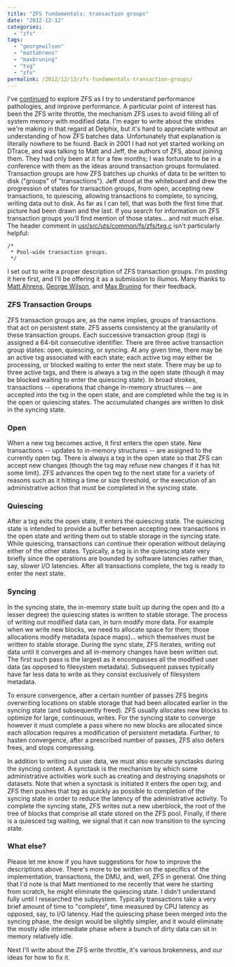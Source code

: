 ```yaml
---
title: "ZFS fundamentals: transaction groups"
date: "2012-12-12"
categories:
  - "zfs"
tags:
  - "georgewilson"
  - "mattahrens"
  - "maxbruning"
  - "txg"
  - "zfs"
permalink: /2012/12/13/zfs-fundamentals-transaction-groups/
---
```


I've [continued](http://dtrace.org/blogs/ahl/2012/11/08/zfs-trivia-metaslabs/) to explore ZFS as I try to understand performance pathologies, and improve performance. A particular point of interest has been the ZFS write throttle, the mechanism ZFS uses to avoid filling all of system memory with modified data. I'm eager to write about the strides we're making in that regard at Delphix, but it's hard to appreciate without an understanding of how ZFS batches data. Unfortunately that explanation is literally nowhere to be found. Back in 2001 I had not yet started working on DTrace, and was talking to Matt and Jeff, the authors of ZFS, about joining them. They had only been at it for a few months; I was fortunate to be in a conference with them as the ideas around transaction groups formulated. Transaction groups are how ZFS batches up chunks of data to be written to disk ("groups" of "transactions"). Jeff stood at the whiteboard and drew the progression of states for transaction groups, from open, accepting new transactions, to quiescing, allowing transactions to complete, to syncing, writing data out to disk. As far as I can tell, that was both the first time that picture had been drawn and the last. If you search for information on ZFS transaction groups you'll find mention of those states... and not much else. The header comment in [usr/src/uts/common/fs/zfs/txg.c](http://src.illumos.org/source/xref/illumos-gate/usr/src/uts/common/fs/zfs/txg.c?r=ce636f8b38e8c9ff484e880d9abb27251a882860) isn't particularly helpful:

```
/*
 * Pool-wide transaction groups.
 */
```

I set out to write a proper description of ZFS transaction groups. I'm posting it here first, and I'll be offering it as a submission to illumos. Many thanks to [Matt Ahrens](https://twitter.com/mahrens1), [George Wilson](https://twitter.com/zfsdude), and [Max Bruning](https://twitter.com/mrbruning) for their feedback.

### ZFS Transaction Groups

ZFS transaction groups are, as the name implies, groups of transactions that act on persistent state. ZFS asserts consistency at the granularity of these transaction groups. Each successive transaction group (txg) is assigned a 64-bit consecutive identifier. There are three active transaction group states: open, quiescing, or syncing. At any given time, there may be an active txg associated with each state; each active txg may either be processing, or blocked waiting to enter the next state. There may be up to three active txgs, and there is always a txg in the open state (though it may be blocked waiting to enter the quiescing state). In broad strokes, transactions -- operations that change in-memory structures -- are accepted into the txg in the open state, and are completed while the txg is in the open or quiescing states. The accumulated changes are written to disk in the syncing state.

### Open

When a new txg becomes active, it first enters the open state. New transactions -- updates to in-memory structures -- are assigned to the currently open txg. There is always a txg in the open state so that ZFS can accept new changes (though the txg may refuse new changes if it has hit some limit). ZFS advances the open txg to the next state for a variety of reasons such as it hitting a time or size threshold, or the execution of an administrative action that must be completed in the syncing state.

### Quiescing

After a txg exits the open state, it enters the quiescing state. The quiescing state is intended to provide a buffer between accepting new transactions in the open state and writing them out to stable storage in the syncing state. While quiescing, transactions can continue their operation without delaying either of the other states. Typically, a txg is in the quiescing state very briefly since the operations are bounded by software latencies rather than, say, slower I/O latencies. After all transactions complete, the txg is ready to enter the next state.

### Syncing

In the syncing state, the in-memory state built up during the open and (to a lesser degree) the quiescing states is written to stable storage. The process of writing out modified data can, in turn modify more data. For example when we write new blocks, we need to allocate space for them; those allocations modify metadata (space maps)… which themselves must be written to stable storage. During the sync state, ZFS iterates, writing out data until it converges and all in-memory changes have been written out. The first such pass is the largest as it encompasses all the modified user data (as opposed to filesystem metadata). Subsequent passes typically have far less data to write as they consist exclusively of filesystem metadata.

To ensure convergence, after a certain number of passes ZFS begins overwriting locations on stable storage that had been allocated earlier in the syncing state (and subsequently freed). ZFS usually allocates new blocks to optimize for large, continuous, writes. For the syncing state to converge however it must complete a pass where no new blocks are allocated since each allocation requires a modification of persistent metadata. Further, to hasten convergence, after a prescribed number of passes, ZFS also defers frees, and stops compressing.

In addition to writing out user data, we must also execute synctasks during the syncing context. A synctask is the mechanism by which some administrative activities work such as creating and destroying snapshots or datasets. Note that when a synctask is initiated it enters the open txg, and ZFS then pushes that txg as quickly as possible to completion of the syncing state in order to reduce the latency of the administrative activity. To complete the syncing state, ZFS writes out a new uberblock, the root of the tree of blocks that comprise all state stored on the ZFS pool. Finally, if there is a quiesced txg waiting, we signal that it can now transition to the syncing state.

### What else?

Please let me know if you have suggestions for how to improve the descriptions above. There's more to be written on the specifics of the implementation, transactions, the DMU, and, well, ZFS in general. One thing that I'd note is that Matt mentioned to me recently that were he starting from scratch, he might eliminate the quiescing state. I didn't understand fully until I researched the subsystem. Typically transactions take a very brief amount of time to "complete", time measured by CPU latency as opposed, say, to I/O latency. Had the quiescing phase been merged into the syncing phase, the design would be slightly simpler, and it would eliminate the mostly idle intermediate phase where a bunch of dirty data can sit in memory relatively idle.

Next I'll write about the ZFS write throttle, it's various brokenness, and our ideas for how to fix it.
